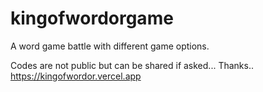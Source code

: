 # kingofwordorgame
A word game battle with different game options.  

Codes are not public but can be shared if asked...  Thanks..  
https://kingofwordor.vercel.app
